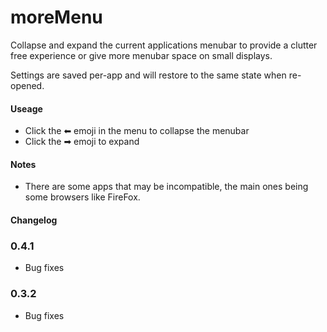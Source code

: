 # moreMenu

Collapse and expand the current applications menubar to provide a clutter free experience or give more menubar space on small displays.    


Settings are saved per-app and will restore to the same state when re-opened.    


#### Useage

- Click the ⬅ emoji in the menu to collapse the menubar
- Click the ➡ emoji to expand    


#### Notes

- There are some apps that may be incompatible, the main ones being some browsers like FireFox.    


#### Changelog

### 0.4.1

- Bug fixes

### 0.3.2

- Bug fixes


